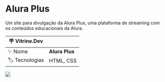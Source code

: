 # Alura Plus

Um site para divulgação da Alura Plus, uma plataforma de streaming com os conteúdos educacionais da Alura.


| :placard: Vitrine.Dev |                                                       |
| --------------------- | ----------------------------------------------------- |
| :sparkles: Nome       | **Alura Plus**                                             |
| :label: Tecnologias   | HTML, CSS |

<!-- Inserir imagem com a #vitrinedev ao final do link -->

![](https://camo.githubusercontent.com/7d3a2647a4b5b789b43a61c736a227c8736b2989ed00f8606496fd58a02550b2/68747470733a2f2f696d6775722e636f6d2f6e4b5566374d4b2e706e67#vitrinedev)

<!--
## Detalhes do projeto

Textos e imagens que descrevam seu projeto, suas conquistas, seus desafios, próximos passos, etc...
-->